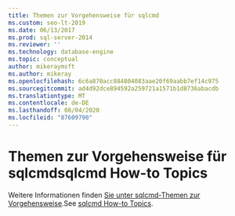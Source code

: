 ```yaml
---
title: Themen zur Vorgehensweise für sqlcmd
ms.custom: seo-lt-2019
ms.date: 06/13/2017
ms.prod: sql-server-2014
ms.reviewer: ''
ms.technology: database-engine
ms.topic: conceptual
author: mikeraymsft
ms.author: mikeray
ms.openlocfilehash: 6c6a870acc884804083aae20f69aabb7ef14c975
ms.sourcegitcommit: ad4d92dce894592a259721a1571b1d8736abacdb
ms.translationtype: MT
ms.contentlocale: de-DE
ms.lasthandoff: 08/04/2020
ms.locfileid: "87609790"
---
```

# <a name="sqlcmd-how-to-topics"></a><span data-ttu-id="d0920-102">Themen zur Vorgehensweise für sqlcmd</span><span class="sxs-lookup"><span data-stu-id="d0920-102">sqlcmd How-to Topics</span></span>

<span data-ttu-id="d0920-103">Weitere Informationen finden [Sie unter sqlcmd-Themen zur Vorgehensweise](../../database-engine/sqlcmd-how-to-topics.md).</span><span class="sxs-lookup"><span data-stu-id="d0920-103">See [sqlcmd How-to Topics](../../database-engine/sqlcmd-how-to-topics.md).</span></span>

